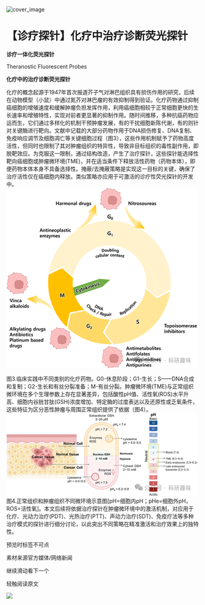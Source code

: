 ﻿![cover_image](https://mmbiz.qpic.cn/mmbiz_jpg/wzBk7nZmzgr1WXjTktOVvNC9rplNR1kjL7oCH3sQyYkgG3MkiaJE6jSGqPCj6YSnFpOPDfmkJxXr5Q4bO6I7bsw/0?wx_fmt=jpeg) 

#  【诊疗探针】化疗中治疗诊断荧光探针 
 


**诊疗一体化荧光探针**

Theranostic Fluorescent Probes

**化疗中的治疗诊断荧光探针**

化疗的概念起源于1947年首次报道芥子气对淋巴组织具有损伤作用的研究，后续在动物模型（小鼠）中通过氮芥对淋巴瘤的有效抑制得到验证。化疗药物通过抑制癌细胞的增殖速度和缓解肿瘤负担发挥作用，利用癌细胞相较于正常细胞更快的生长速率和增殖特性，实现对前者更显著的抑制作用。随时间推移，多种抗癌药物应运而生，它们通过多样化的机制干预肿瘤发展，有的干扰细胞新陈代谢，有的则针对关键酶进行靶向。文献中记载的大部分药物作用于DNA损伤修复、DNA复制、免疫响应调节及细胞凋亡等关键细胞过程（图3），这些作用机制赋予了药物高度活性，但同时也限制了其对肿瘤组织的特异性，导致非目标组织的毒性副作用，即脱靶效应。为克服这一限制，通过结构改造，产生了治疗探针，这些探针能选择性靶向癌细胞或肿瘤微环境(TME)，并在适当条件下释放活性药物（药物本体），即便药物本体本身不具备选择性。掩蔽/去掩蔽策略是实现这一目标的关键，确保了治疗活性仅在癌细胞内释放。类似策略亦应用于可激活的诊疗性荧光探针的开发中。  
![](../asset/2024-05-30_98fc92ef2cb7682bdbc0eec2dcfcd37e_0.png)  

图3.临床实践中不同类别的化疗药物。G0-休息阶段；G1-生长；S——DNA合成和复制；G2-生长和有丝分裂准备；M-有丝分裂。肿瘤微环境(TME)与正常组织微环境在多个生理参数上存在显著差异，包括酸性pH值、活性氧(ROS)水平升高、细胞内谷胱甘肽(GSH)浓度增加、特定酶的过度表达以及还原性或乏氧条件，这些特征为区分恶性肿瘤与周围正常组织提供了依据（图4）。  
![](../asset/2024-05-30_2d0b24e6b41535ba593a6ed243a8b862_1.png)图4.正常组织和肿瘤组织不同微环境示意图[pH=细胞内pH；pHe=细胞外pH，ROS=活性氧]。本文后续将依据治疗探针在肿瘤微环境中的激活机制，对应用于化疗、光动力治疗(PDT)、光热治疗(PTT)、声动力治疗(SDT)、免疫疗法等多种治疗模式的探针进行细分讨论，以此突出不同策略在精准激活和治疗效果上的独特性。

预览时标签不可点

素材来源官方媒体/网络新闻

  继续滑动看下一个 

 轻触阅读原文 

  ![](http://mmbiz.qpic.cn/mmbiz_png/wzBk7nZmzgq7v9Dg22Sz7VtfIJUOJaRx0AfgRtlrKZzKwOhTlicicAor2tvrgf1LUONnpYH3wKPRRrtL6nCvs0tQ/0?wx_fmt=png)  

